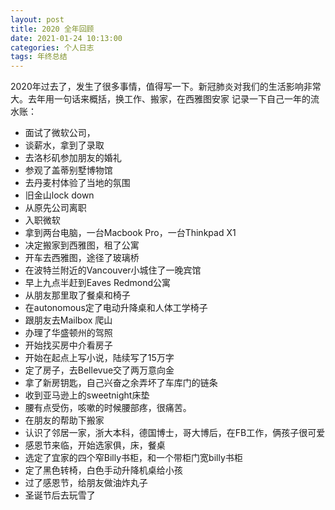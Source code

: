 ```yaml
---
layout: post
title: 2020 全年回顾
date: 2021-01-24 10:13:00
categories: 个人日志
tags: 年终总结
---
```


2020年过去了，发生了很多事情，值得写一下。新冠肺炎对我们的生活影响非常大。去年用一句话来概括，换工作、搬家，在西雅图安家
记录一下自己一年的流水账： 

-  面试了微软公司，
-  谈薪水，拿到了录取
-  去洛杉矶参加朋友的婚礼
-  参观了盖蒂别墅博物馆
-  去丹麦村体验了当地的氛围
-  旧金山lock down
-  从原先公司离职
-  入职微软
-  拿到两台电脑，一台Macbook Pro，一台Thinkpad X1
-  决定搬家到西雅图，租了公寓
-  开车去西雅图，途径了玻璃桥
-  在波特兰附近的Vancouver小城住了一晚宾馆
-  早上九点半赶到Eaves Redmond公寓
-  从朋友那里取了餐桌和椅子
-  在autonomous定了电动升降桌和人体工学椅子
-  跟朋友去Mailbox 爬山
-  办理了华盛顿州的驾照
-  开始找买房中介看房子
-  开始在起点上写小说，陆续写了15万字
-  定了房子，去Bellevue交了两万意向金
-  拿了新房钥匙，自己兴奋之余弄坏了车库门的链条
-  收到亚马逊上的sweetnight床垫
-  腰有点受伤，咳嗽的时候腰部疼，很痛苦。
-  在朋友的帮助下搬家
-  认识了邻居一家，浙大本科，德国博士，哥大博后，在FB工作，俩孩子很可爱
-  感恩节来临，开始选家俱，床，餐桌
-  选定了宜家的四个窄Billy书柜，和一个带柜门宽billy书柜
-  定了黑色转椅，白色手动升降机桌给小孩
-  过了感恩节，给朋友做油炸丸子
-  圣诞节后去玩雪了






